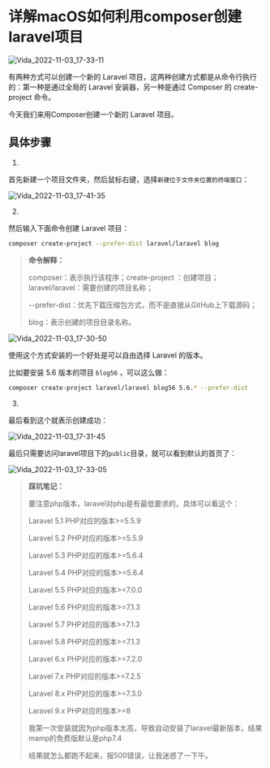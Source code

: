 # 详解macOS如何利用composer创建laravel项目

![Vida_2022-11-03_17-33-11](https://pic.shejibiji.com/i/2022/11/03/636390268f247.jpg)

有两种方式可以创建一个新的 Laravel 项目，这两种创建方式都是从命令行执行的：第一种是通过全局的 Laravel 安装器，另一种是通过 Composer 的 create-project 命令。

今天我们来用Composer创建一个新的 Laravel 项目。

## 具体步骤

1.

首先新建一个项目文件夹，然后鼠标右键，选择`新建位于文件夹位置的终端窗口`：

![Vida_2022-11-03_17-41-35](https://pic.shejibiji.com/i/2022/11/03/63639028d6889.jpg)

2.

然后输入下面命令创建 Laravel 项目：

```bash
composer create-project --prefer-dist laravel/laravel blog
```

> **命令解释：**
>
> composer：表示执行该程序；create-project ：创建项目；laravel/laravel：需要创建的项目名称；
>
> --prefer-dist：优先下载压缩包方式，而不是直接从GitHub上下载源码；
>
> blog：表示创建的项目目录名称。

![Vida_2022-11-03_17-30-50](https://pic.shejibiji.com/i/2022/11/03/6363902e5810b.jpg)

使用这个方式安装的一个好处是可以自由选择 Laravel 的版本。

比如要安装 5.6 版本的项目 `blog56` ，可以这么做：

```bash
composer create-project laravel/laravel blog56 5.6.* --prefer-dist
```

3.

最后看到这个就表示创建成功：

![Vida_2022-11-03_17-31-45](https://pic.shejibiji.com/i/2022/11/03/636390220bbab.jpg)

最后只需要访问laravel项目下的`public`目录，就可以看到默认的首页了：

![Vida_2022-11-03_17-33-05](https://pic.shejibiji.com/i/2022/11/03/6363901ab7949.jpg)

> **踩坑笔记：**
>
> 要注意php版本，laravel对php是有最低要求的，具体可以看这个：
>
> Laravel 5.1  PHP对应的版本>=5.5.9
>
> Laravel 5.2  PHP对应的版本>=5.5.9
>
> Laravel 5.3  PHP对应的版本>=5.6.4
>
> Laravel 5.4  PHP对应的版本>=5.6.4
>
> Laravel 5.5  PHP对应的版本>=7.0.0
>
> Laravel 5.6  PHP对应的版本>=7.1.3
>
> Laravel 5.7  PHP对应的版本>=7.1.3
>
> Laravel 5.8  PHP对应的版本>=7.1.3
>
> Laravel 6.x  PHP对应的版本>=7.2.0
>
> Laravel 7.x  PHP对应的版本>=7.2.5
>
> Laravel 8.x  PHP对应的版本>=7.3.0
>
> Laravel 9.x  PHP对应的版本>=8
>
> 我第一次安装就因为php版本太高，导致自动安装了laravel最新版本，结果mamp的免费版默认是php7.4
>
> 结果就怎么都跑不起来，报500错误，让我迷惑了一下午。